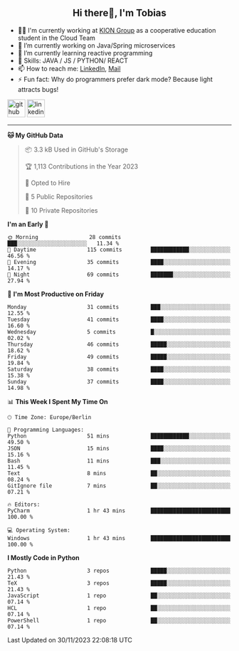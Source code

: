 <h2 align="center">Hi there👋, I'm Tobias</h2>

- 🧑‍💼 I'm currently working at [KION Group](https://www.kiongroup.com/) as a cooperative education student in the Cloud Team
- 🔭 I’m currently working on Java/Spring microservices 
- 🌱 I’m currently learning reactive programming 
- 💪 Skills: JAVA / JS / PYTHON/ REACT
- 📫 How to reach me: [LinkedIn](https://www.linkedin.com/in/tgoetz), [Mail](mailto:mail@tobiasgoetz.com) 
- ⚡ Fun fact: Why do programmers prefer dark mode? Because light attracts bugs!

[<img src='https://cdn.jsdelivr.net/npm/simple-icons@3.0.1/icons/github.svg' alt='github' height='40'>](https://github.com/TobiasGoetz)  [<img src='https://cdn.jsdelivr.net/npm/simple-icons@3.0.1/icons/linkedin.svg' alt='linkedin' height='40'>](https://www.linkedin.com/in/tgoetz/)  

---

<!--START_SECTION:waka-->
**🐱 My GitHub Data** 

> 📦 3.3 kB Used in GitHub's Storage 
 > 
> 🏆 1,113 Contributions in the Year 2023
 > 
> 💼 Opted to Hire
 > 
> 📜 5 Public Repositories 
 > 
> 🔑 10 Private Repositories 
 > 
**I'm an Early 🐤** 

```text
🌞 Morning                28 commits          ███░░░░░░░░░░░░░░░░░░░░░░   11.34 % 
🌆 Daytime                115 commits         ████████████░░░░░░░░░░░░░   46.56 % 
🌃 Evening                35 commits          ████░░░░░░░░░░░░░░░░░░░░░   14.17 % 
🌙 Night                  69 commits          ███████░░░░░░░░░░░░░░░░░░   27.94 % 
```
📅 **I'm Most Productive on Friday** 

```text
Monday                   31 commits          ███░░░░░░░░░░░░░░░░░░░░░░   12.55 % 
Tuesday                  41 commits          ████░░░░░░░░░░░░░░░░░░░░░   16.60 % 
Wednesday                5 commits           █░░░░░░░░░░░░░░░░░░░░░░░░   02.02 % 
Thursday                 46 commits          █████░░░░░░░░░░░░░░░░░░░░   18.62 % 
Friday                   49 commits          █████░░░░░░░░░░░░░░░░░░░░   19.84 % 
Saturday                 38 commits          ████░░░░░░░░░░░░░░░░░░░░░   15.38 % 
Sunday                   37 commits          ████░░░░░░░░░░░░░░░░░░░░░   14.98 % 
```


📊 **This Week I Spent My Time On** 

```text
🕑︎ Time Zone: Europe/Berlin

💬 Programming Languages: 
Python                   51 mins             ████████████░░░░░░░░░░░░░   49.50 % 
JSON                     15 mins             ████░░░░░░░░░░░░░░░░░░░░░   15.16 % 
Bash                     11 mins             ███░░░░░░░░░░░░░░░░░░░░░░   11.45 % 
Text                     8 mins              ██░░░░░░░░░░░░░░░░░░░░░░░   08.24 % 
GitIgnore file           7 mins              ██░░░░░░░░░░░░░░░░░░░░░░░   07.21 % 

🔥 Editors: 
PyCharm                  1 hr 43 mins        █████████████████████████   100.00 % 

💻 Operating System: 
Windows                  1 hr 43 mins        █████████████████████████   100.00 % 
```

**I Mostly Code in Python** 

```text
Python                   3 repos             █████░░░░░░░░░░░░░░░░░░░░   21.43 % 
TeX                      3 repos             █████░░░░░░░░░░░░░░░░░░░░   21.43 % 
JavaScript               1 repo              ██░░░░░░░░░░░░░░░░░░░░░░░   07.14 % 
HCL                      1 repo              ██░░░░░░░░░░░░░░░░░░░░░░░   07.14 % 
PowerShell               1 repo              ██░░░░░░░░░░░░░░░░░░░░░░░   07.14 % 
```




 Last Updated on 30/11/2023 22:08:18 UTC
<!--END_SECTION:waka-->
